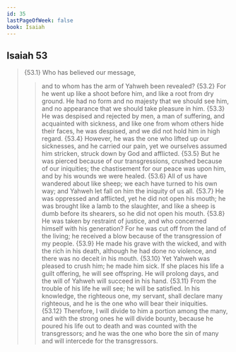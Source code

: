 ```yaml
---
id: 35
lastPageOfWeek: false
book: Isaiah
---
```


## Isaiah 53

> {53.1} Who has believed our message,
>> and to whom has the arm of Yahweh been revealed?
> {53.2} For he went up like a shoot before him,
>> and like a root from dry ground.
> He had no form and no majesty that we should see him,
>> and no appearance that we should take pleasure in him.
> {53.3} He was despised and rejected by men,
>> a man of suffering, and acquainted with sickness,
> and like one from whom others hide their faces, he was despised,
>> and we did not hold him in high regard.
> {53.4} However, he was the one who lifted up our sicknesses,
>> and he carried our pain,
>> yet we ourselves assumed him stricken,
>> struck down by God and afflicted.
> {53.5} But he was pierced because of our transgressions,
>> crushed because of our iniquities;
> the chastisement for our peace was upon him,
>> and by his wounds we were healed.
> {53.6} All of us have wandered about like sheep;
>> we each have turned to his own way;
> and Yahweh let fall on him
>> the iniquity of us all.
> {53.7} He was oppressed and afflicted,
>> yet he did not open his mouth;
> he was brought like a lamb to the slaughter,
>> and like a sheep is dumb before its shearers,
>> so he did not open his mouth.
> {53.8} He was taken by restraint of justice,
>> and who concerned himself with his generation?
> For he was cut off from the land of the living;
>> he received a blow because of the transgression of my people.
> {53.9} He made his grave with the wicked,
>> and with the rich in his death,
> although he had done no violence,
>> and there was no deceit in his mouth.
> {53.10} Yet Yahweh was pleased to crush him;
>> he made him sick.
> If she places his life a guilt offering,
>> he will see offspring.
> He will prolong days,
>> and the will of Yahweh will succeed in his hand.
> {53.11} From the trouble of his life he will see;
>> he will be satisfied.
> In his knowledge, the righteous one, my servant, shall declare many righteous,
>> and he is the one who will bear their iniquities.
> {53.12} Therefore, I will divide to him a portion among the many,
>> and with the strong ones he will divide bounty,
>> because he poured his life out to death
> and was counted with the transgressors;
>> and he was the one who bore the sin of many
>> and will intercede for the transgressors.